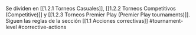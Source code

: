 Se dividen en [[1.2.1 Torneos Casuales]], [[1.2.2 Torneos Competitivos (Competitive)]] y [[1.2.3 Torneos Premier Play (Premier Play tournaments)]]. Siguen las reglas de la sección [[1.1 Acciones correctivas]]
#tournament-level  #corrective-actions